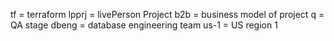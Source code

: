 tf = terraform
lpprj = livePerson Project
b2b = business model of project
q = QA stage
dbeng = database engineering team
us-1 = US region 1
